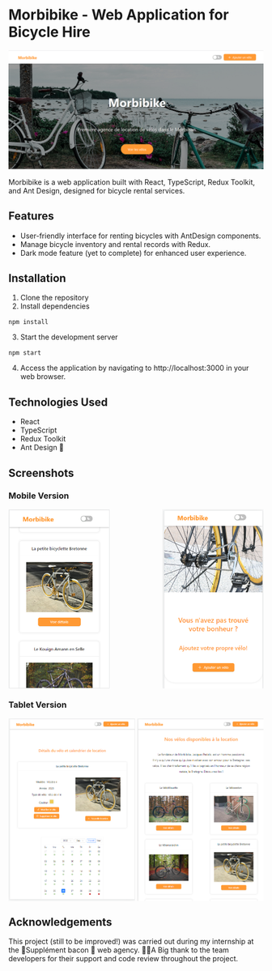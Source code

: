 # Morbibike - Web Application for Bicycle Hire

![Morbibike Landingpage](./screenshots/landing%20page%20-%20VD.png)

Morbibike is a web application built with React, TypeScript, Redux Toolkit, and Ant Design, designed for bicycle rental services.

## Features

- User-friendly interface for renting bicycles with AntDesign components.
- Manage bicycle inventory and rental records with Redux.
- Dark mode feature (yet to complete) for enhanced user experience.

## Installation

1. Clone the repository
2. Install dependencies

```
npm install
```

3. Start the development server

```
npm start
```

4. Access the application by navigating to http://localhost:3000 in your web browser.

## Technologies Used

- React
- TypeScript
- Redux Toolkit
- Ant Design 🐜

## Screenshots

### Mobile Version

<div style="display: flex; justify-content: space-between;">
<img src="./screenshots/bikelist%20-%20VM.png" alt="Morbibike Landingpage" width="200" />
<img src="./screenshots/addbike - VM.png" alt="Morbibike Landingpage" width="200" />
</div>

### Tablet Version

<div style="display: flex; justify-content: space-between;">
<img src="./screenshots/bikedetail - VT.png" alt="Morbibike Landingpage" width="250" />
<img src="./screenshots/bikelist - VT.png" alt="Morbibike Landingpage" width="250" />
</div>

## Acknowledgements

This project (still to be improved!) was carried out during my internship at the 🥓Supplément bacon 🥓 web agency.
👏🏻A Big thank to the team developers for their support and code review throughout the project.
